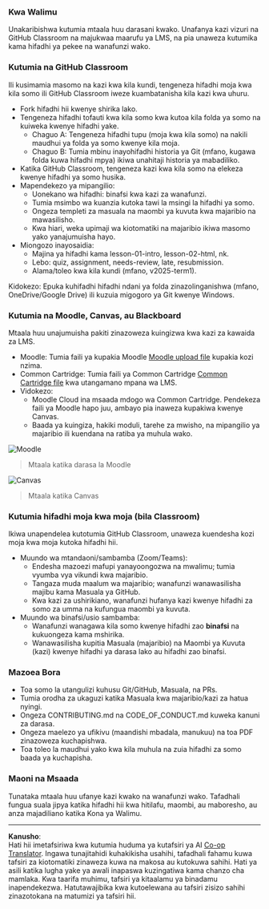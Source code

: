<!--
CO_OP_TRANSLATOR_METADATA:
{
  "original_hash": "71009af209f81cc01a1f2d324200375f",
  "translation_date": "2025-10-03T10:25:17+00:00",
  "source_file": "for-teachers.md",
  "language_code": "sw"
}
-->
### Kwa Walimu

Unakaribishwa kutumia mtaala huu darasani kwako. Unafanya kazi vizuri na GitHub Classroom na majukwaa maarufu ya LMS, na pia unaweza kutumika kama hifadhi ya pekee na wanafunzi wako.

### Kutumia na GitHub Classroom

Ili kusimamia masomo na kazi kwa kila kundi, tengeneza hifadhi moja kwa kila somo ili GitHub Classroom iweze kuambatanisha kila kazi kwa uhuru.

- Fork hifadhi hii kwenye shirika lako.
- Tengeneza hifadhi tofauti kwa kila somo kwa kutoa kila folda ya somo na kuiweka kwenye hifadhi yake.
  - Chaguo A: Tengeneza hifadhi tupu (moja kwa kila somo) na nakili maudhui ya folda ya somo kwenye kila moja.
  - Chaguo B: Tumia mbinu inayohifadhi historia ya Git (mfano, kugawa folda kuwa hifadhi mpya) ikiwa unahitaji historia ya mabadiliko.
- Katika GitHub Classroom, tengeneza kazi kwa kila somo na elekeza kwenye hifadhi ya somo husika.
- Mapendekezo ya mipangilio:
  - Uonekano wa hifadhi: binafsi kwa kazi za wanafunzi.
  - Tumia msimbo wa kuanzia kutoka tawi la msingi la hifadhi ya somo.
  - Ongeza templeti za masuala na maombi ya kuvuta kwa majaribio na mawasilisho.
  - Kwa hiari, weka upimaji wa kiotomatiki na majaribio ikiwa masomo yako yanajumuisha hayo.
- Miongozo inayosaidia:
  - Majina ya hifadhi kama lesson-01-intro, lesson-02-html, nk.
  - Lebo: quiz, assignment, needs-review, late, resubmission.
  - Alama/toleo kwa kila kundi (mfano, v2025-term1).

Kidokezo: Epuka kuhifadhi hifadhi ndani ya folda zinazolinganishwa (mfano, OneDrive/Google Drive) ili kuzuia migogoro ya Git kwenye Windows.

### Kutumia na Moodle, Canvas, au Blackboard

Mtaala huu unajumuisha pakiti zinazoweza kuingizwa kwa kazi za kawaida za LMS.

- Moodle: Tumia faili ya kupakia Moodle [Moodle upload file](../../../../../../../teaching-files/webdev-moodle.mbz) kupakia kozi nzima.
- Common Cartridge: Tumia faili ya Common Cartridge [Common Cartridge file](../../../../../../../teaching-files/webdev-common-cartridge.imscc) kwa utangamano mpana wa LMS.
- Vidokezo:
  - Moodle Cloud ina msaada mdogo wa Common Cartridge. Pendekeza faili ya Moodle hapo juu, ambayo pia inaweza kupakiwa kwenye Canvas.
  - Baada ya kuingiza, hakiki moduli, tarehe za mwisho, na mipangilio ya majaribio ili kuendana na ratiba ya muhula wako.

![Moodle](../../translated_images/moodle.94eb93d714a50cb2c97435b408017dee224348b61bc86203ffd43a4f4e57b95f.sw.png)
> Mtaala katika darasa la Moodle

![Canvas](../../translated_images/canvas.fbd605ff8e5b8aff567d398528ce113db304446b90b9cad55c654de3fdfcda34.sw.png)
> Mtaala katika Canvas

### Kutumia hifadhi moja kwa moja (bila Classroom)

Ikiwa unapendelea kutotumia GitHub Classroom, unaweza kuendesha kozi moja kwa moja kutoka hifadhi hii.

- Muundo wa mtandaoni/sambamba (Zoom/Teams):
  - Endesha mazoezi mafupi yanayoongozwa na mwalimu; tumia vyumba vya vikundi kwa majaribio.
  - Tangaza muda maalum wa majaribio; wanafunzi wanawasilisha majibu kama Masuala ya GitHub.
  - Kwa kazi za ushirikiano, wanafunzi hufanya kazi kwenye hifadhi za somo za umma na kufungua maombi ya kuvuta.
- Muundo wa binafsi/usio sambamba:
  - Wanafunzi wanagawa kila somo kwenye hifadhi zao **binafsi** na kukuongeza kama mshirika.
  - Wanawasilisha kupitia Masuala (majaribio) na Maombi ya Kuvuta (kazi) kwenye hifadhi ya darasa lako au hifadhi zao binafsi.

### Mazoea Bora

- Toa somo la utangulizi kuhusu Git/GitHub, Masuala, na PRs.
- Tumia orodha za ukaguzi katika Masuala kwa majaribio/kazi za hatua nyingi.
- Ongeza CONTRIBUTING.md na CODE_OF_CONDUCT.md kuweka kanuni za darasa.
- Ongeza maelezo ya ufikivu (maandishi mbadala, manukuu) na toa PDF zinazoweza kuchapishwa.
- Toa toleo la maudhui yako kwa kila muhula na zuia hifadhi za somo baada ya kuchapisha.

### Maoni na Msaada

Tunataka mtaala huu ufanye kazi kwako na wanafunzi wako. Tafadhali fungua suala jipya katika hifadhi hii kwa hitilafu, maombi, au maboresho, au anza majadiliano katika Kona ya Walimu.

---

**Kanusho**:  
Hati hii imetafsiriwa kwa kutumia huduma ya kutafsiri ya AI [Co-op Translator](https://github.com/Azure/co-op-translator). Ingawa tunajitahidi kuhakikisha usahihi, tafadhali fahamu kuwa tafsiri za kiotomatiki zinaweza kuwa na makosa au kutokuwa sahihi. Hati ya asili katika lugha yake ya awali inapaswa kuzingatiwa kama chanzo cha mamlaka. Kwa taarifa muhimu, tafsiri ya kitaalamu ya binadamu inapendekezwa. Hatutawajibika kwa kutoelewana au tafsiri zisizo sahihi zinazotokana na matumizi ya tafsiri hii.
